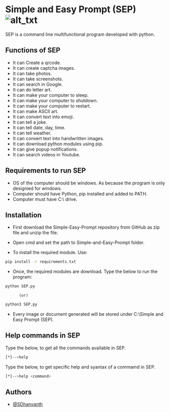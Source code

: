 # Simple and Easy Prompt (SEP)    ![_alt_txt_](https://img.shields.io/badge/python-3.9-3776AB?style=for-the-badge&logo=python)

SEP is a command line multifunctional program developed with python.

## Functions of SEP

 - It can Create a qrcode. 
 - It can create captcha images.
 - It can take photos.
 - It can take screenshots.
 - It can search in Google.
 - It can do letter art.
 - It can make your computer to sleep.
 - It can make your computer to shutdown.
 - It can make your computer to restart.
 - It can make ASCII art.
 - It can convert text into emoji.
 - It can tell a joke.
 - It can tell date, day, time.
 - It can tell weather.
 - It can convert text into handwritten images.
 - It can download python modules using pip.
 - It can give popup notifications.
 - It can search videos in Youtube.



## Requirements to run SEP
- OS of the computer should be windows. As because the program is only designied for windows.
- Computer should have Python, pip installed and added to PATH.
- Computer must have C:\ drive.

 



## Installation

- First download the Simple-Easy-Prompt repository from GitHub as zip file and unzip the file.

- Open cmd and set the path to Simple-and-Easy-Prompt folder.

- To install the required module. Use:
```bash
pip install -r requirements.txt
```

- Once, the required modules are download. Type the below to run the program: 
```bash
python SEP.py
```
          (or)
```bash
python3 SEP.py
```

- Every image or document generated will be stored under C:\Simple and Easy Prompt (SEP). 
## Help commands in SEP

Type the below, to get all the commands available in SEP.
```bash
[*]-->help
```

Type the below, to get specific help and syantax of a commamd in SEP.
```bash
[*]-->help <command>
```

## Authors

- [@SDhanvanth](https://github.com/SDhanvanth)


